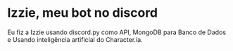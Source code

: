 # **Izzie, meu bot no discord**

Eu fiz a Izzie usando discord.py como API, MongoDB para Banco de Dados e Usando inteligência artificial do Character.ia.
